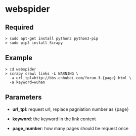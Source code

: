 # webspider

## Required 
```
> sudo apt-get install python3 python3-pip
> sudo pip3 install Scrapy
```

## Example
```
> cd webspider
> scrapy crawl links -L WARNING \
  -a url_tpl=http://bbs.cnhubei.com/forum-3-{page}.html \
  -a keyword=wuhan
```

## Parameters
- **url_tpl**:
    request url, replace pagniation number as {page}

- **keyword**:
    the keyword in the link content

- **page_number**:
    how many pages should be request once
